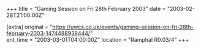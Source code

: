 +++
title = "Gaming Session on Fri 28th February 2003"
date = "2003-02-28T21:00:00Z"

[extra]
original = "https://uwcs.co.uk/events/gaming-session-on-fri-28th-february-2003-1474488938444/"    
ent_time = "2003-03-01T04:00:00Z"
location = "Ramphal R0.03/4"
+++



